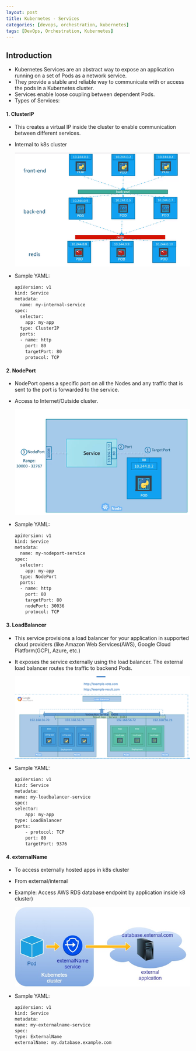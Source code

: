 ```yaml
---
layout: post
title: Kubernetes - Services
categories: [devops, orchestration, kubernetes]
tags: [DevOps, Orchestration, Kubernetes]
---
```


## Introduction
- Kubernetes Services are an abstract way to expose an application running on a set of Pods as a network service. 
- They provide a stable and reliable way to communicate with or access the pods in a Kubernetes cluster. 
- Services enable loose coupling between dependent Pods.
-  Types of Services:

#### 1. ClusterIP	
- This creates a virtual IP inside the cluster to enable communication between different services.
- Internal to k8s cluster
            
    ![K8-Architecture](/assets/img/devops/orchestration/kubernetes/services/k8-services-clusterip.png)        

- Sample YAML:

    ```
    apiVersion: v1
    kind: Service
    metadata:  
      name: my-internal-service
    spec:
      selector:    
        app: my-app
      type: ClusterIP
      ports:  
      - name: http
        port: 80
        targetPort: 80
        protocol: TCP
    ```

#### 2. NodePort
- NodePort opens a specific port on all the Nodes and any traffic that is sent to the port is forwarded to the service.
- Access to Internet/Outside cluster.
    
    ![K8-Architecture](/assets/img/devops/orchestration/kubernetes/services/k8-services-nodeport.png)

- Sample YAML: 
    ```
    apiVersion: v1
    kind: Service
    metadata:  
      name: my-nodeport-service
    spec:
      selector:    
        app: my-app
      type: NodePort
      ports:  
      - name: http
        port: 80
        targetPort: 80
        nodePort: 30036
        protocol: TCP
    ```

#### 3. LoadBalancer	
- This service provisions a load balancer for your application in supported cloud providers (like Amazon Web Services(AWS), Google Cloud Platform(GCP), Azure, etc.)
-  It exposes the service externally using the load balancer. The external load balancer routes the traffic to backend Pods.

    ![K8-Architecture](/assets/img/devops/orchestration/kubernetes/services/k8-services-loadbalancer.png)

- Sample YAML:
    ```
    apiVersion: v1
    kind: Service
    metadata:
    name: my-loadbalancer-service
    spec:
    selector:
        app: my-app
    type: LoadBalancer
    ports:
        - protocol: TCP
        port: 80
        targetPort: 9376
    ```

#### 4. externalName
- To access externally hosted apps in k8s cluster
- From external/internal
- Example: Access AWS RDS database endpoint by application inside k8 cluster)

    ![K8-Architecture](/assets/img/devops/orchestration/kubernetes/services/k8-services-externalname.png)

- Sample YAML:
    ```
    apiVersion: v1
    kind: Service
    metadata:
    name: my-externalname-service
    spec:
    type: ExternalName
    externalName: my.database.example.com
    ```